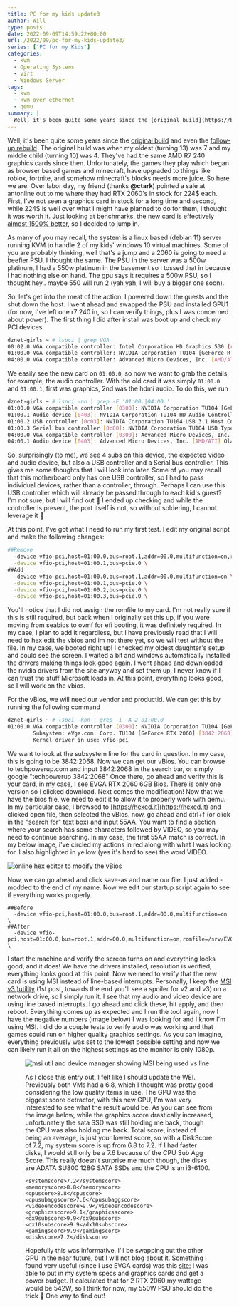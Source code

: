 ```yaml
---
title: PC for my kids update3
author: Will
type: posts
date: 2022-09-09T14:59:22+00:00
url: /2022/09/pc-for-my-kids-update3/
series: ['PC for my Kids']
categories:
  - kvm
  - Operating Systems
  - virt
  - Windows Server
tags:
  - kvm
  - kvm over ethernet
  - qemu
summary: |
  Well, it's been quite some years since the [original build](https://blog.longoconsulting.us/2017/01/pc-for-my-kids/) and even the [follow-up rebuild](https://blog.longoconsulting.us/2018/02/pc-for-my-kids-update/). The original build was when my oldest (turning 13) was 7 and my middle child (turning 10) was 4. They've had the same AMD R7 240 graphics cards since then. Unfortunately, the games they play which began as browser based games and minecraft, have upgraded to things like roblox, fortnite, and somehow minecraft's blocks needs more juice. So here we are. Over labor day, my friend (thanks **@ctark**) pointed a sale at antonline out to me where they had RTX 2060's in stock for 224$ each. First, I've not seen a graphics card in stock for a long time and second, while 224$ is well over what I might have planned to do for them, I thought it was worth it. Just looking at benchmarks, the new card is effectively [almost 1500% better](https://gpu.userbenchmark.com/Compare/Nvidia-RTX-2060-vs-AMD-R7-240/4034vsm8608), so I decided to jump in. 
---
```


Well, it's been quite some years since the [original build](https://blog.longoconsulting.us/2017/01/pc-for-my-kids/) and even the [follow-up rebuild](https://blog.longoconsulting.us/2018/02/pc-for-my-kids-update/). The original build was when my oldest (turning 13) was 7 and my middle child (turning 10) was 4. They've had the same AMD R7 240 graphics cards since then. Unfortunately, the games they play which began as browser based games and minecraft, have upgraded to things like roblox, fortnite, and somehow minecraft's blocks needs more juice. So here we are. Over labor day, my friend (thanks **@ctark**) pointed a sale at antonline out to me where they had RTX 2060's in stock for 224$ each. First, I've not seen a graphics card in stock for a long time and second, while 224$ is well over what I might have planned to do for them, I thought it was worth it. Just looking at benchmarks, the new card is effectively [almost 1500% better](https://gpu.userbenchmark.com/Compare/Nvidia-RTX-2060-vs-AMD-R7-240/4034vsm8608), so I decided to jump in. 

As many of you may recall, the system is a linux based (debian 11) server running KVM to handle 2 of my kids' windows 10 virtual machines. Some of you are probably thinking, well that's a jump and a 2060 is going to need a beefier PSU. I thought the same. The PSU in the server was a 500w platinum, I had a 550w platinum in the basement so I tossed that in because I had nothing else on hand. The gpu says it requires a 500w PSU, so I thought hey.. maybe 550 will run 2 (yah yah, I will buy a bigger one soon). 

So, let's get into the meat of the action. I powered down the guests and the shut down the host. I went ahead and swapped the PSU and installed GPU1 (for now, I've left one r7 240 in, so I can verify things, plus I was concerned about power). The first thing I did after install was boot up and check my PCI devices.


```Bash
dznet-girls ~ # lspci | grep VGA
00:02.0 VGA compatible controller: Intel Corporation HD Graphics 530 (rev 06)
01:00.0 VGA compatible controller: NVIDIA Corporation TU104 [GeForce RTX 2060] (rev a1)
04:00.0 VGA compatible controller: Advanced Micro Devices, Inc. [AMD/ATI] Oland PRO [Radeon R7 240/340] (rev 87)
```

We easily see the new card on `01:00.0`, so now we want to grab the details, for example, the audio controller. With the old card it was simply `01:00.0` and `01:00.1`, first was graphics, 2nd was the hdmi audio. To do this, we run


```Bash
dznet-girls ~ # lspci -nn | grep -E '01:00.|04:00.'
01:00.0 VGA compatible controller [0300]: NVIDIA Corporation TU104 [GeForce RTX 2060] [10de:1e89] (rev a1)
01:00.1 Audio device [0403]: NVIDIA Corporation TU104 HD Audio Controller [10de:10f8] (rev a1)
01:00.2 USB controller [0c03]: NVIDIA Corporation TU104 USB 3.1 Host Controller [10de:1ad8] (rev a1)
01:00.3 Serial bus controller [0c80]: NVIDIA Corporation TU104 USB Type-C UCSI Controller [10de:1ad9] (rev a1)
04:00.0 VGA compatible controller [0300]: Advanced Micro Devices, Inc. [AMD/ATI] Oland PRO [Radeon R7 240/340] [1002:6613] (rev 87)
04:00.1 Audio device [0403]: Advanced Micro Devices, Inc. [AMD/ATI] Oland/Hainan/Cape Verde/Pitcairn HDMI Audio [Radeon HD 7000 Series] [1002:aab0]
```

So, surprisingly (to me), we see 4 subs on this device, the expected video and audio device, but also a USB controller and a Serial bus controller. This gives me some thoughts that I will look into later. Some of you may recall that this motherboard only has one USB controller, so I had to pass individual devices, rather than a controller, through. Perhaps I can use this USB controller which will already be passed through to each kid's guest? I'm not sure, but I will find out 🙂 I ended up checking and while the controller is present, the port itself is not, so without soldering, I cannot leverage it 🙁

At this point, I've got what I need to run my first test. I edit my original script and make the following changes:


```Bash
##Remove
  -device vfio-pci,host=01:00.0,bus=root.1,addr=00.0,multifunction=on,romfile=/srv/TV809MH.570 \
  -device vfio-pci,host=01:00.1,bus=pcie.0 \
##Add
  -device vfio-pci,host=01:00.0,bus=root.1,addr=00.0,multifunction=on \
  -device vfio-pci,host=01:00.1,bus=pcie.0 \
  -device vfio-pci,host=01:00.2,bus=pcie.0 \
  -device vfio-pci,host=01:00.3,bus=pcie.0 \
```

You'll notice that I did not assign the romfile to my card. I'm not really sure if this is still required, but back when I originally set this up, if you were moving from seabios to ovmf for efi booting, it was definitely required. In my case, I plan to add it regardless, but I have previously read that I will need to hex edit the vbios and im not there yet, so we will test without the file. In my case, we booted right up! I checked my oldest daughter's setup and could see the screen. I waited a bit and windows automatically installed the drivers making things look good again. I went ahead and downloaded the nvidia drivers from the site anyway and set them up, I never know if I can trust the stuff Microsoft loads in. At this point, everything looks good, so I will work on the vbios.

For the vBios, we will need our vendor and productid. We can get this by running the following command


```Bash
dznet-girls ~ # lspci -knn | grep -i -A 2 01:00.0
01:00.0 VGA compatible controller [0300]: NVIDIA Corporation TU104 [GeForce RTX 2060] [10de:1e89] (rev a1)
        Subsystem: eVga.com. Corp. TU104 [GeForce RTX 2060] [3842:2068]
        Kernel driver in use: vfio-pci
```

We want to look at the subsystem line for the card in question. In my case, this is going to be 3842:2068. Now we can get our vBios. You can browse to techpowerup.com and input 3842:2068 in the search bar, or simply google "techpowerup 3842:2068" Once there, go ahead and verify this is your card, in my case, I see EVGA RTX 2060 6GB Bios. There is only one version so I clicked download. Next comes the modification! Now that we have the bios file, we need to edit it to allow it to properly work with qemu. In my particular case, I browsed to [https://hexed.it](https://hexed.it) and clicked open file, then selected the vBios. now, go ahead and ctrl+f (or click in the "search for" text box) and input 55AA. You want to find a section where your search has some characters followed by VIDEO, so you may need to continue searching. In my case, the first 55AA match is correct. In my below image, i've circled my actions in red along with what I was looking for. I also highlighted in yellow (yes it's hard to see) the word VIDEO.

![online hex editor to modify the vBios](/images/pc-for-my-kids-update3/hexedit.png)

Now, we can go ahead and click save-as and name our file. I just added -modded to the end of my name. Now we edit our startup script again to see if everything works properly.


```Shell
##Before
  -device vfio-pci,host=01:00.0,bus=root.1,addr=00.0,multifunction=on \
##After
  -device vfio-pci,host=01:00.0,bus=root.1,addr=00.0,multifunction=on,romfile=/srv/EVGA.RTX2060.rom \
```

I start the machine and verify the screen turns on and everything looks good, and it does! We have the drivers installed, resolution is verified, everything looks good at this point. Now we need to verify that the new card is using MSI instead of line-based interrupts. Personally, I keep the [MSI][1] <a rel="noreferrer noopener" href="https://forums.guru3d.com/threads/windows-line-based-vs-message-signaled-based-interrupts-msi-tool.378044/" target="_blank">v3 )[utility][1] (1st post, towards the end you'll see a spoiler for v2 and v3) on a network drive, so I simply run it. I see that my audio and video device are using line based interrupts. I go ahead and click these, hit apply, and then reboot. Everything comes up as expected and I run the tool again, now I have the negative numbers (image below) I was looking for and I know I'm using MSI. I did do a couple tests to verify audio was working and that games could run on higher quality graphics settings. As you can imagine, everything previously was set to the lowest possible setting and now we can likely run it all on the highest settings as the monitor is only 1080p. <figure class="wp-block-image size-large is-resized">

![msi util and device manager showing MSI being used vs line](/images/pc-for-my-kids-update3/msi_vs_line.jpg)

As I close this entry out, I felt like I should update the WEI. Previously both VMs had a 6.8, which I thought was pretty good considering the low quality items in use. The GPU was the biggest score detractor, with this new GPU, I'm was very interested to see what the result would be. As you can see from the image below, while the graphics score drastically increased, unfortunately the sata SSD was still holding me back, though the CPU was also holding me back. Total score, instead of being an average, is just your lowest score, so with a DiskScore of 7.2, my system score is up from 6.8 to 7.2. If I had faster disks, I would still only be a 7.6 because of the CPU Sub Agg Score. This really doesn't surprise me much though, the disks are ADATA SU800 128G SATA SSDs and the CPU is an i3-6100.


```Shell
<systemscore>7.2</systemscore>
<memoryscore>8.8</memoryscore>
<cpuscore>8.8</cpuscore>
<cpusubaggscore>7.6</cpusubaggscore>
<videoencodescore>9.9</videoencodescore>
<graphicsscore>9.1</graphicsscore>
<dx9subscore>9.9</dx9subscore>
<dx10subscore>9.9</dx10subscore>
<gamingscore>9.9</gamingscore>
<diskscore>7.2</diskscore>
```

Hopefully this was informative. I'll be swapping out the other GPU in the near future, but I will not blog about it. Something I found very useful (since I use EVGA cards) was this [site:](https://www.evga.com/power-meter/) I was able to put in my system specs and graphics cards and get a power budget. It calculated that for 2 RTX 2060 my wattage would be 542W, so I think for now, my 550W PSU should do the trick 🙂 One way to find out!

 [1]: https://forums.guru3d.com/threads/windows-line-based-vs-message-signaled-based-interrupts-msi-tool.378044/